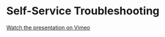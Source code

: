 # Self-Service Troubleshooting

[Watch the presentation on Vimeo](https://vimeo.com/459288597/9df592ddd1)
